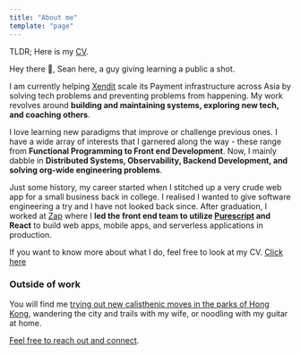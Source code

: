 ```yaml
---
title: "About me"
template: "page"
---
```


TLDR; Here is my [CV](./Sean%20Tristan%20Yu%20CV.pdf).

Hey there 👋, Sean here, a guy giving learning a public a shot.

I am currently helping [Xendit](https://www.xendit.co/en/) scale its Payment infrastructure across Asia by solving tech problems and preventing problems from happening. My work revolves around **building and maintaining systems, exploring new tech, and coaching others**.

<!-- reviewing tech specs, exploring new tech, maintaining internal libs and coaching other engineers. -->

<!-- I love to make sure i and my colleagues write software together that meets feature requirements and deadlines, but also built to last, easy to evolve to, and hard to break. -->
I love learning new paradigms that improve or challenge previous ones. I have a wide array of interests that I garnered along the way - these range from **Functional Programming to Front end Development**. Now, I mainly dabble in **Distributed Systems, Observability, Backend Development, and solving org-wide engineering problems**.

Just some history, my career started when I stitched up a very crude web app for a small business back in college. I realised I wanted to give software engineering a try and I have not looked back since. After graduation, I worked at [Zap](https://www.zapestore.com/) where I **led the front end team to utilize [Purescript](https://github.com/zapph/purescript-jason) and React** to build web apps, mobile apps, and serverless applications in production.

If you want to know more about what I do, feel free to look at my CV. [Click here](./Sean%20Tristan%20Yu%20CV.pdf)

### Outside of work

You will find me [trying out new calisthenic moves in the parks of Hong Kong](https://www.instagram.com/stories/highlights/17946957623160711/), wandering the city and trails with my wife, or noodling with my guitar at home.

[Feel free to reach out and connect](/pages/contacts).
